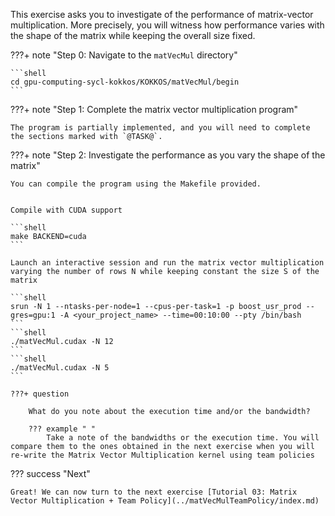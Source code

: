 This exercise asks you to investigate of the performance of matrix-vector multiplication.
More precisely, you will witness how performance varies with the shape of the matrix while keeping the overall size fixed.


???+ note "Step 0: Navigate to the `matVecMul` directory"

    ```shell
    cd gpu-computing-sycl-kokkos/KOKKOS/matVecMul/begin
    ```

???+ note "Step 1: Complete the matrix vector multiplication program"

    The program is partially implemented, and you will need to complete the sections marked with `@TASK@`.

???+ note "Step 2: Investigate the performance as you vary the shape of the matrix"

    You can compile the program using the Makefile provided. 


    Compile with CUDA support

    ```shell
    make BACKEND=cuda
    ```

    Launch an interactive session and run the matrix vector multiplication varying the number of rows N while keeping constant the size S of the matrix

    ```shell
    srun -N 1 --ntasks-per-node=1 --cpus-per-task=1 -p boost_usr_prod --gres=gpu:1 -A <your_project_name> --time=00:10:00 --pty /bin/bash
    ```
    ```shell
    ./matVecMul.cudax -N 12
    ```
    ```shell
    ./matVecMul.cudax -N 5
    ```

    ???+ question

        What do you note about the execution time and/or the bandwidth?

        ??? example " "
            Take a note of the bandwidths or the execution time. You will compare them to the ones obtained in the next exercise when you will re-write the Matrix Vector Multiplication kernel using team policies

??? success "Next"
    
    Great! We can now turn to the next exercise [Tutorial 03: Matrix Vector Multiplication + Team Policy](../matVecMulTeamPolicy/index.md)